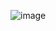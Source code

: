 ![image](https://github.com/TimonMonster/Jenkins-Pipeline/assets/110848460/b30ad26c-2395-404d-985a-ad3163d91a70)

